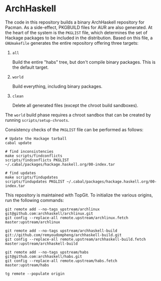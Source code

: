 ArchHaskell
===========

The code in this repository builds a binary ArchHaskell repository for
Pacman. As a side-effect, PKGBUILD files for AUR are also generated. At
the heart of the system is the `PKGLIST` file, which determines the set
of Hackage packages to be included in the distribution. Based on this
file, a `GNUmakefile` generates the entire repository offering three
targets:

1. `all`

    Build the entire "habs" tree, but don't  compile binary packages.
    This is the default target.

2. `world`

    Build everything, including binary packages.

3. `clean`

    Delete all generated files (except the chroot build sandboxes).

The `world` build phase requires a chroot sandbox that can be created by
running `scripts/setup-chroots`.

Consistency checks of the `PKGLIST` file can be performed as follows:

    # Update the Hackage tarball
    cabal update

    # find inconsistencies
    make scripts/findconflicts
    scripts/findconflicts PKGLIST ~/.cabal/packages/hackage.haskell.org/00-index.tar

    # find updates
    make scripts/findupdates
    scripts/findupdates PKGLIST ~/.cabal/packages/hackage.haskell.org/00-index.tar

This repository is maintained with TopGit. To initialize the various
origins, run the following commands:

    git remote add --no-tags upstream/archlinux git@github.com:archhaskell/archlinux.git
    git config --replace-all remote.upstream/archlinux.fetch master:upstream/archlinux

    git remote add --no-tags upstream/archhaskell-build git://github.com/remyoudompheng/archhaskell-build.git
    git config --replace-all remote.upstream/archhaskell-build.fetch master:upstream/archhaskell-build

    git remote add --no-tags upstream/habs git@github.com:archhaskell/habs.git
    git config --replace-all remote.upstream/habs.fetch master:upstream/habs

    tg remote --populate origin
